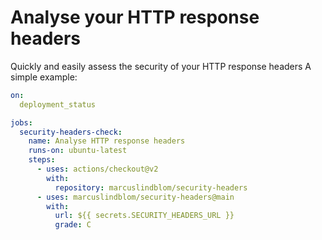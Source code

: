 # Analyse your HTTP response headers

Quickly and easily assess the security of your HTTP response headers
A simple example:

```yml
on:
  deployment_status

jobs:
  security-headers-check:
    name: Analyse HTTP response headers
    runs-on: ubuntu-latest    
    steps:
      - uses: actions/checkout@v2
        with:
          repository: marcuslindblom/security-headers
      - uses: marcuslindblom/security-headers@main
        with:
          url: ${{ secrets.SECURITY_HEADERS_URL }}
          grade: C
```
